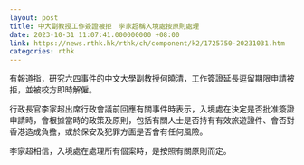 ```yaml
---
layout: post
title: 中大副教授工作簽證被拒　李家超稱入境處按原則處理
date: 2023-10-31 11:07:41.000000000 +08:00
link: https://news.rthk.hk/rthk/ch/component/k2/1725750-20231031.htm
categories: rthk
---
```


有報道指，研究六四事件的中文大學副教授何曉清，工作簽證延長逗留期限申請被拒，並被校方即時解僱。

行政長官李家超出席行政會議前回應有關事件時表示，入境處在決定是否批准簽證申請時，會根據當時的政策及原則，包括有關人士是否持有有效旅遊證件、會否對香港造成負擔，或於保安及犯罪方面是否會有任何風險。

李家超相信，入境處在處理所有個案時，是按照有關原則而定。
